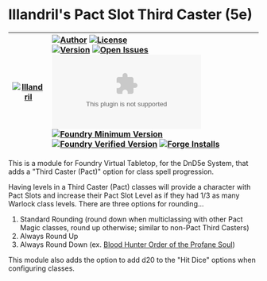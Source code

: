 # Illandril's Pact Slot Third Caster (5e)

| [![Illandril](https://avatars.githubusercontent.com/illandril?size=64)](https://github.com/illandril) | [![Author](https://img.shields.io/badge/Joe%20Spandrusyszyn-Illandril?style=flat&labelColor=520&color=250&label=Illandril)](https://github.com/illandril) [![License](https://img.shields.io/github/license/illandril/FoundryVTT-third-pact?style=flat&labelColor=520&color=250&label=license)](https://github.com/illandril/FoundryVTT-third-pact/blob/main/LICENSE) <br> [![Version](https://img.shields.io/github/v/release/illandril/FoundryVTT-third-pact?style=flat&labelColor=520&color=250&label=version)](https://github.com/illandril/FoundryVTT-third-pact/releases) [![Open Issues](https://img.shields.io/github/issues/illandril/FoundryVTT-third-pact?style=flat&labelColor=520&color=250&logo=github&label=issues)](https://github.com/illandril/FoundryVTT-third-pact/issues) [![Latest Release Download Count](https://img.shields.io/github/downloads/illandril/FoundryVTT-third-pact/latest/module.zip?style=flat&labelColor=520&color=250&label=downloads)](#) <br> [![Foundry Minimum Version](https://img.shields.io/badge/dynamic/json?style=flat&labelColor=520&color=250&label=Min.%20Foundry%20&prefix=v&query=$.compatibility.minimum&url=https%3A%2F%2Fgithub.com%2Fillandril%2FFoundryVTT-third-pact%2Freleases%2Flatest%2Fdownload%2Fmodule.json)](https://foundryvtt.com/packages/illandril-third-pact) [![Foundry Verified Version](https://img.shields.io/badge/dynamic/json?style=flat&labelColor=520&color=250&label=Verified%20on&prefix=v&query=$.compatibility.verified&url=https%3A%2F%2Fgithub.com%2Fillandril%2FFoundryVTT-third-pact%2Freleases%2Flatest%2Fdownload%2Fmodule.json)](https://foundryvtt.com/packages/illandril-third-pact) [![Forge Installs](https://img.shields.io/badge/dynamic/json?style=flat&labelColor=520&color=250&label=Forge%20Installs&query=package.installs&url=http%3A%2F%2Fforge-vtt.com%2Fapi%2Fbazaar%2Fpackage%2Fillandril-third-pact&suffix=%25)](https://forge-vtt.com/bazaar/package/illandril-third-pact) |
| --- | :--- |

This is a module for Foundry Virtual Tabletop, for the DnD5e System, that adds a "Third Caster (Pact)" option for class spell progression.

Having levels in a Third Caster (Pact) classes will provide a character with Pact Slots and increase their Pact Slot Level as if they had 1/3 as many Warlock class levels. There are three options for rounding...
1. Standard Rounding (round down when multiclassing with other Pact Magic classes, round up otherwise; similar to non-Pact Third Casters)
1. Always Round Up
1. Always Round Down (ex. [Blood Hunter Order of the Profane Soul](https://www.dndbeyond.com/classes/blood-hunter#OrderoftheProfaneSoul))

This module also adds the option to add d20 to the "Hit Dice" options when configuring classes.

